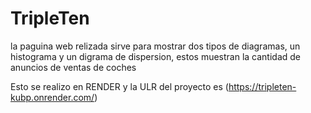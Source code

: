 # TripleTen
la paguina web relizada sirve para mostrar dos tipos de diagramas, un histograma y un digrama de dispersion, estos muestran la cantidad de anuncios de ventas de coches 

Esto se realizo en RENDER y la ULR del proyecto es (https://tripleten-kubp.onrender.com/)
